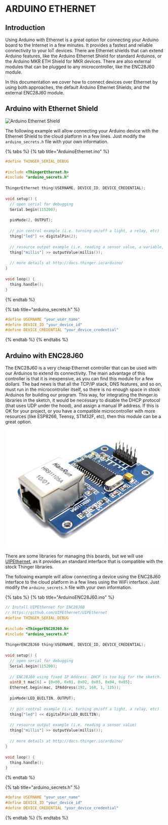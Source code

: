 # ARDUINO ETHERNET

## Introduction

Using Arduino with Ethernet is a great option for connecting your Arduino board to the Internet in a few minutes. It provides a fastest and reliable connectivity to your IoT devices. There are Ethernet shields that can extend Arduino features, like the Arduino Ethernet Shield for standard Arduinos, or the Arduino MKR ETH Shield for MKR devices. There are also external modules that can be plugged to any microcontroller, like the ENC28J60 module.&#x20;

In this documentation we cover how to connect devices over Ethernet by using both approaches, the default Arduino Ethernet Shields, and the external ENC28J60 module.

## Arduino with Ethernet Shield

![Arduino Ethernet Shield](../.gitbook/assets/arduino-ethernet.png)

The following example will allow connecting your Arduino device with the Ethernet Shield to the cloud platform in a few lines. Just modify the `arduino_secrets.h` file with your own information.

{% tabs %}
{% tab title="ArduinoEthernet.ino" %}
```cpp
#define THINGER_SERIAL_DEBUG

#include <ThingerEthernet.h>
#include "arduino_secrets.h"

ThingerEthernet thing(USERNAME, DEVICE_ID, DEVICE_CREDENTIAL);

void setup() {
  // open serial for debugging
  Serial.begin(115200);

  pinMode(2, OUTPUT);

  // pin control example (i.e. turning on/off a light, a relay, etc)
  thing["led"] << digitalPin(2);

  // resource output example (i.e. reading a sensor value, a variable, etc)
  thing["millis"] >> outputValue(millis());

  // more details at http://docs.thinger.io/arduino/
}

void loop() {
  thing.handle();
}
```
{% endtab %}

{% tab title="arduino_secrets.h" %}
```cpp
#define USERNAME "your_user_name"
#define DEVICE_ID "your_device_id"
#define DEVICE_CREDENTIAL "your_device_credential"
```
{% endtab %}
{% endtabs %}

## Arduino with ENC28J60

The ENC28J60 is a very cheap Ethernet controller that can be used with our Arduinos to extend its connectivity. The main advantage of this controller is that it is inexpensive, as you can find this module for a few dollars. The bad news is that all the TCP/IP stack, DNS features, and so on, must run in the microcontroller itself, so there is no enough space in stock Arduinos for building our program. This way, for integrating the thinger.io libraries in the sketch, it would be necessary to disable the DHCP protocol (that uses UDP under the hood), and assign a manual IP address. If this is OK for your project, or you have a compatible microcontroller with more resources (like ESP8266, Teensy, STM32F, etc), then this module can be a great option.

![ENC28J60 Ethernet Module](../.gitbook/assets/enc28j60.jpg)

There are some libraries for managing this boards, but we will use [UIPEthernet](https://github.com/ntruchsess/arduino\_uip), as it provides an standard interface that is compatible with the stock Thinger libraries.

The following example will allow connecting a device using the ENC28J60 interface to the cloud platform in a few lines using the WiFi interface. Just modify the `arduino_secrets.h` file with your own information.

{% tabs %}
{% tab title="ArduinoENC28J60.ino" %}
```cpp
// Install UIPEthernet for ENC28J60
// https://github.com/UIPEthernet/UIPEthernet
#define THINGER_SERIAL_DEBUG
  
#include <ThingerENC28J60.h>
#include "arduino_secrets.h"

ThingerENC28J60 thing(USERNAME, DEVICE_ID, DEVICE_CREDENTIAL);

void setup() {
  // open serial for debugging
  Serial.begin(115200);

  // ENC28J60 using fixed IP Address. DHCP is too big for the sketch.
  uint8_t mac[6] = {0x00, 0x01, 0x02, 0x03, 0x04, 0x05};
  Ethernet.begin(mac, IPAddress(192, 168, 1, 125));

  pinMode(LED_BUILTIN, OUTPUT);

  // pin control example (i.e. turning on/off a light, a relay, etc)
  thing["led"] << digitalPin(LED_BUILTIN);

  // resource output example (i.e. reading a sensor value)
  thing["millis"] >> outputValue(millis());

  // more details at http://docs.thinger.io/arduino/
}

void loop() {
  thing.handle();
}
```
{% endtab %}

{% tab title="arduino_secrets.h" %}
```cpp
#define USERNAME "your_user_name"
#define DEVICE_ID "your_device_id"
#define DEVICE_CREDENTIAL "your_device_credential"
```
{% endtab %}
{% endtabs %}
